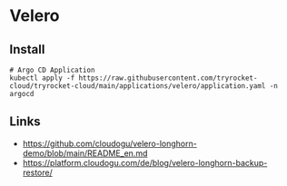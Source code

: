 # Velero

## Install
    
    # Argo CD Application
    kubectl apply -f https://raw.githubusercontent.com/tryrocket-cloud/tryrocket-cloud/main/applications/velero/application.yaml -n argocd

## Links

- https://github.com/cloudogu/velero-longhorn-demo/blob/main/README_en.md
- https://platform.cloudogu.com/de/blog/velero-longhorn-backup-restore/